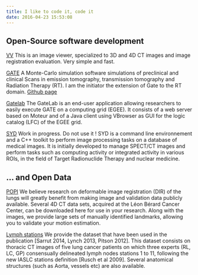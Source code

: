 ```yaml
---
title: I like to code it, code it
date: 2016-04-23 15:53:08
---
```


## Open-Source software development


[VV](http://vv.creatis.insa-lyon.fr)
This is an image viewer, specialized to 3D and 4D CT images and image registration evaluation. Very simple and fast.

[GATE](http://www.opengatecollaboration.org)
A Monte-Carlo simulation software simulations of preclinical and clinical Scans in emission tomography, transmission tomography and Radiation Therapy (RT). I am the initiator the extension of Gate to the RT domain. [Github page](http://github.com/OpenGATE/Gate)

[Gatelab](http://gatelab.creatis.insa-lyon.fr)
The GateLab is an end-user application allowing researchers to easily execute GATE on a computing grid (EGEE). It consists of a web server based on Moteur and of a Java client using VBrowser as GUI for the logic catalog (LFC) of the EGEE grid.

[SYD](https://github.com/OpenSyd/syd)
Work in progress. Do not use it !
SYD is a command line environnement and a C++ toolkit to perform image processing tasks on a database of medical images. It is initially developed to manage SPECT/CT images and perform tasks such as computing activity or integrated activity in various ROIs, in the field of Target Radionuclide Therapy and nuclear medicine.

## ... and Open Data

[POPI](https://www.creatis.insa-lyon.fr/rio/popi-model)
We believe research on deformable image registration (DIR) of the lungs will greatly benefit from making image and validation data publicly available. Several 4D CT data sets, acquired at the Léon Bérard Cancer Center, can be downloaded here for use in your research. Along with the images, we provide large sets of manually identified landmarks, allowing you to validate your motion estimation.

[Lymph stations](https://www.creatis.insa-lyon.fr/lymph-stations-atlas)
We provide the dataset that have been used in the publication [Sarrut 2014, Lynch 2013, Pitson 2012]. This dataset consists on thoracic CT images of five lung cancer patients on which three experts (RL, LC, GP) consensually delineated lymph nodes stations 1 to 11, following the new IASLC stations definition [Rusch et al 2009]. Several anatomical structures (such as Aorta, vessels etc) are also available.
